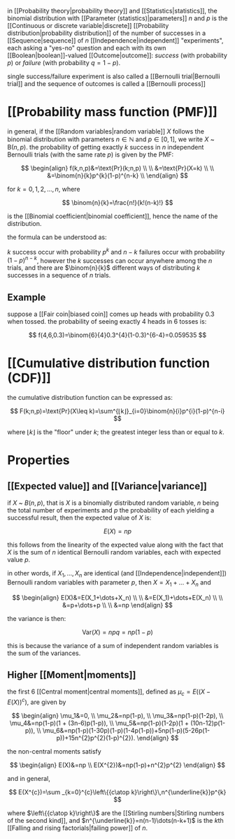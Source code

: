 in [[Probability theory|probability theory]] and [[Statistics|statistics]], the binomial distribution with [[Parameter (statistics)|parameters]] $n$ and $p$ is the [[Continuous or discrete variable|discrete]] [[Probability distribution|probability distribution]] of the number of successes in a [[Sequence|sequence]] of $n$ [[Independence|independent]] "experiments", each asking a "yes-no" question and each with its own [[Boolean|boolean]]-valued [[Outcome|outcome]]: *success* (with probability $p$) or *failure* (with probability $q=1-p$).

single success/failure experiment is also called a [[Bernoulli trial|Bernoulli trial]] and the sequence of outcomes is called a [[Bernoulli process]]

# [[Probability mass function (PMF)]]

in general, if the [[Random variables|random variable]] $X$ follows the binomial distribution with parameters $n\in\mathbb{N}$ and $p\in[0,1]$, we write $X$ ~ $\text{B}(n,p)$. the probability of getting exactly $k$ success in $n$ independent Bernoulli trials (with the same rate $p$) is given by the PMF:

$$
\begin{align}
f(k,n,p)&=\text{Pr}(k;n,p) \\
\\
&=\text{Pr}(X=k) \\
\\
&=\binom{n}{k}p^{k}(1-p)^{n-k} \\
\end{align}
$$

for $k=0,1,2,\dots,n$, where

$$
\binom{n}{k}=\frac{n!}{k!(n-k)!}
$$

is the [[Binomial coefficient|binomial coefficient]], hence the name of the distribution. 

the formula can be understood as:

$k$ success occur with probability $p^{k}$ and $n-k$ failures occur with probability $(1-p)^{n-k}$, however the $k$ successes can occur anywhere among the $n$ trials, and there are $\binom{n}{k}$ different ways of distributing $k$ successes in a sequence of $n$ trials.

## Example

suppose a [[Fair coin|biased coin]] comes up heads with probability $0.3$ when tossed. the probability of seeing exactly 4 heads in 6 tosses is:

$$
f(4,6,0.3)=\binom{6}{4}0.3^{4}(1-0.3)^{6-4}=0.059535
$$

# [[Cumulative distribution function (CDF)]]

the cumulative distribution function can be expressed as:

$$
F(k;n,p)=\text{Pr}(X\leq k)=\sum^{⌊k⌋​}_{i=0}\binom{n}{i}p^{i}(1-p)^{n-i}
$$

where $⌊k⌋​$ is the "floor" under $k$; the greatest integer less than or equal to $k$.

# Properties

## [[Expected value]] and [[Variance|variance]]

if $X$ ~ $B(n,p)$, that is $X$ is a binomially distributed random variable, $n$ being the total number of experiments and $p$ the probability of each yielding a successful result, then the expected value of $X$ is:

$$
E(X)=np
$$

this follows from the linearity of the expected value along with the fact that $X$ is the sum of $n$ identical Bernoulli random variables, each with expected value $p$.

in other words, if $X_1,\dots,X_n$ are identical (and [[Independence|independent]]) Bernoulli random variables with parameter $p$, then $X=X_1+\dots+X_n$ and

$$
\begin{align}
E(X)&=E(X_1+\dots+X_n) \\ 
\\
&=E(X_1)+\dots+E(X_n) \\
\\
&=p+\dots+p \\
\\
&=np
\end{align}
$$

the variance is then:

$$
\text{Var}(X)=npq=np(1-p)
$$

this is because the variance of a sum of independent random variables is the sum of the variances.

## Higher [[Moment|moments]]

the first 6 [[Central moment|central moments]], defined as $\mu_{c}=E((X-E(X))^{c})$, are given by

$$
\begin{align}
\mu_1&=0, \\
\mu_2&=np(1-p), \\
\mu_3&=np(1-p)(1-2p), \\
\mu_4&=np(1-p)(1 + (3n-6)p(1-p)), \\
\mu_5&=np(1-p)(1-2p)(1 + (10n-12)p(1-p)), \\
\mu_6&=np(1-p)(1-30p)(1-p)(1-4p(1-p))+5np(1-p)(5-26p(1-p))+15n^{2}p^{2}(1-p)^{2}).
\end{align}
$$

the non-central moments satisfy

$$
\begin{align}
E(X)&=np \\
E(X^{2})&=np(1-p)+n^{2}p^{2}
\end{align}
$$

and in general,

$$
E(X^{c})=\sum _{k=0}^{c}\left\{{c\atop k}\right\}\,n^{\underline{k}}p^{k}
$$

where $\left\{{c\atop k}\right\}$ are the [[Stirling numbers|Stirling numbers of the second kind]], and $n^{\underline{k}}=n(n-1)\dots(n-k+1)$ is the $k$th [[Falling and rising factorials|failing power]] of $n$.




